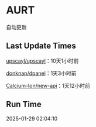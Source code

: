 # AURT

自动更新


## Last Update Times

[upscayl/upscayl](https://github.com/upscayl/upscayl)：10天1小时前

[donknap/dpanel](https://github.com/donknap/dpanel)：1天3小时前

[Calcium-Ion/new-api](https://github.com/Calcium-Ion/new-api)：1天12小时前


## Run Time
2025-01-29 02:04:10
